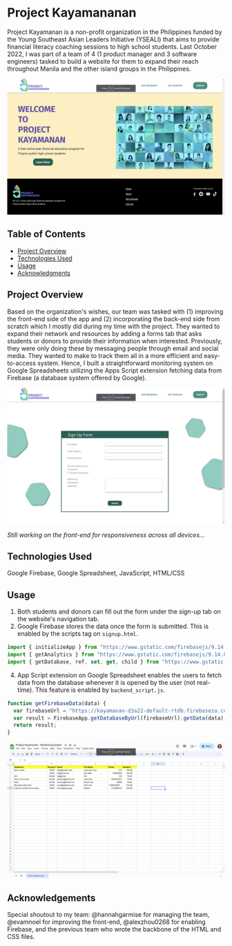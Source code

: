 # Project Kayamananan

Project Kayamanan is a non-profit organization in the Philippines funded by the Young Southeast Asian Leaders Initiative (YSEALI) that aims to provide financial literacy coaching sessions to high school students. Last October 2022, I was part of a team of 4 (1 product manager and 3 software engineers) tasked to build a website for them to expand their reach throughout Manila and the other island groups in the Philippines.

![](img/homepage.png)

## Table of Contents
- [Project Overview](#project-overview)
- [Technologies Used](#technologies-used)
- [Usage](#usage)
- [Acknowledgments](#acknowledgments)

## Project Overview

Based on the organization's wishes, our team was tasked with (1) improving the front-end side of the app and (2) incorporating the back-end side from scratch which I mostly did during my time with the project. They wanted to expand their network and resources by adding a forms tab that asks students or donors to provide their information when interested. Previously, they were only doing these by messaging people through email and social media. They wanted to make to track them all in a more efficient and easy-to-access system. Hence, I built a straightforward monitoring system on Google Spreadsheets utilizing the Apps Script extension fetching data from Firebase (a database system offered by Google).

![](img/signupform.png)

*Still working on the front-end for responsiveness across all devices...*

## Technologies Used

Google Firebase, Google Spreadsheet, JavaScript, HTML/CSS

## Usage

1. Both students and donors can fill out the form under the sign-up tab on the website's navigation tab.
2. Google Firebase stores the data once the form is submitted. This is enabled by the scripts tag on `signup.html`.

```JavaScript
import { initializeApp } from "https://www.gstatic.com/firebasejs/9.14.0/firebase-app.js";
import { getAnalytics } from "https://www.gstatic.com/firebasejs/9.14.0/firebase-analytics.js";
import { getDatabase, ref, set, get, child } from "https://www.gstatic.com/firebasejs/9.14.0/firebase-database.js";
```
4. App Script extension on Google Spreadsheet enables the users to fetch data from the database whenever it is opened by the user (not real-time). This feature is enabled by `backend_script.js`.

```JavaScript
function getFirebaseData(data) {
  var firebaseUrl = "https://kayamanan-d3a22-default-rtdb.firebaseio.com"
  var result = FirebaseApp.getDatabaseByUrl(firebaseUrl).getData(data);
  return result;
}
```
![](img/spreadsheet.png)

## Acknowledgements

Special shoutout to my team: @hannahgarmise for managing the team, @evamnoel for improving the front-end, @alexzhou0268 for enabling Firebase, and the previous team who wrote the backbone of the HTML and CSS files.
